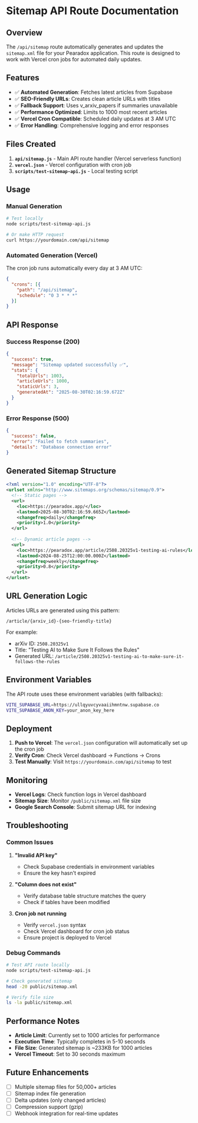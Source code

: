 # Sitemap API Route Documentation

## Overview

The `/api/sitemap` route automatically generates and updates the `sitemap.xml` file for your Pearadox application. This route is designed to work with Vercel cron jobs for automated daily updates.

## Features

- ✅ **Automated Generation**: Fetches latest articles from Supabase
- ✅ **SEO-Friendly URLs**: Creates clean article URLs with titles
- ✅ **Fallback Support**: Uses v_arxiv_papers if summaries unavailable
- ✅ **Performance Optimized**: Limits to 1000 most recent articles
- ✅ **Vercel Cron Compatible**: Scheduled daily updates at 3 AM UTC
- ✅ **Error Handling**: Comprehensive logging and error responses

## Files Created

1. **`api/sitemap.js`** - Main API route handler (Vercel serverless function)
2. **`vercel.json`** - Vercel configuration with cron job
3. **`scripts/test-sitemap-api.js`** - Local testing script

## Usage

### Manual Generation
```bash
# Test locally
node scripts/test-sitemap-api.js

# Or make HTTP request
curl https://yourdomain.com/api/sitemap
```

### Automated Generation (Vercel)
The cron job runs automatically every day at 3 AM UTC:
```json
{
  "crons": [{
    "path": "/api/sitemap",
    "schedule": "0 3 * * *"
  }]
}
```

## API Response

### Success Response (200)
```json
{
  "success": true,
  "message": "Sitemap updated successfully ✅",
  "stats": {
    "totalUrls": 1003,
    "articleUrls": 1000,
    "staticUrls": 3,
    "generatedAt": "2025-08-30T02:16:59.672Z"
  }
}
```

### Error Response (500)
```json
{
  "success": false,
  "error": "Failed to fetch summaries",
  "details": "Database connection error"
}
```

## Generated Sitemap Structure

```xml
<?xml version="1.0" encoding="UTF-8"?>
<urlset xmlns="http://www.sitemaps.org/schemas/sitemap/0.9">
  <!-- Static pages -->
  <url>
    <loc>https://pearadox.app/</loc>
    <lastmod>2025-08-30T02:16:59.665Z</lastmod>
    <changefreq>daily</changefreq>
    <priority>1.0</priority>
  </url>
  
  <!-- Dynamic article pages -->
  <url>
    <loc>https://pearadox.app/article/2508.20325v1-testing-ai-rules</loc>
    <lastmod>2024-08-25T12:00:00.000Z</lastmod>
    <changefreq>weekly</changefreq>
    <priority>0.8</priority>
  </url>
</urlset>
```

## URL Generation Logic

Articles URLs are generated using this pattern:
```
/article/{arxiv_id}-{seo-friendly-title}
```

For example:
- arXiv ID: `2508.20325v1`
- Title: "Testing AI to Make Sure It Follows the Rules"
- Generated URL: `/article/2508.20325v1-testing-ai-to-make-sure-it-follows-the-rules`

## Environment Variables

The API route uses these environment variables (with fallbacks):
```bash
VITE_SUPABASE_URL=https://ullqyuvcyvaaiihmntnw.supabase.co
VITE_SUPABASE_ANON_KEY=your_anon_key_here
```

## Deployment

1. **Push to Vercel**: The `vercel.json` configuration will automatically set up the cron job
2. **Verify Cron**: Check Vercel dashboard → Functions → Crons
3. **Test Manually**: Visit `https://yourdomain.com/api/sitemap` to test

## Monitoring

- **Vercel Logs**: Check function logs in Vercel dashboard
- **Sitemap Size**: Monitor `/public/sitemap.xml` file size
- **Google Search Console**: Submit sitemap URL for indexing

## Troubleshooting

### Common Issues

1. **"Invalid API key"**
   - Check Supabase credentials in environment variables
   - Ensure the key hasn't expired

2. **"Column does not exist"**
   - Verify database table structure matches the query
   - Check if tables have been modified

3. **Cron job not running**
   - Verify `vercel.json` syntax
   - Check Vercel dashboard for cron job status
   - Ensure project is deployed to Vercel

### Debug Commands

```bash
# Test API route locally
node scripts/test-sitemap-api.js

# Check generated sitemap
head -20 public/sitemap.xml

# Verify file size
ls -la public/sitemap.xml
```

## Performance Notes

- **Article Limit**: Currently set to 1000 articles for performance
- **Execution Time**: Typically completes in 5-10 seconds
- **File Size**: Generated sitemap is ~233KB for 1000 articles
- **Vercel Timeout**: Set to 30 seconds maximum

## Future Enhancements

- [ ] Multiple sitemap files for 50,000+ articles
- [ ] Sitemap index file generation
- [ ] Delta updates (only changed articles)
- [ ] Compression support (gzip)
- [ ] Webhook integration for real-time updates
